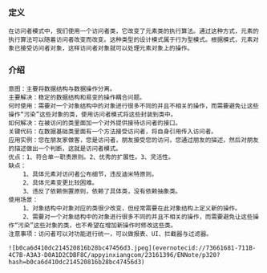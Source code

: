 ### 定义
    在访问者模式中，我们使用一个访问者类，它改变了元素类的执行算法。通过这种方式，元素的执行算法可以随着访问者改变而改变。这种类型的设计模式属于行为型模式。根据模式，元素对象已接受访问者对象，这样访问者对象就可以处理元素对象上的操作。
    
### 介绍
    意图：主要将数据结构与数据操作分离。
    主要解决：稳定的数据结构和易变的操作耦合问题。
    何时使用：需要对一个对象结构中的对象进行很多不同的并且不相关的操作，而需要避免让这些操作“污染”这些对象的类，使用访问者模式将这些封装到类中。
    如何解决：在被访问的类里面加一个对外提供接待访问者的接口。
    关键代码：在数据基础类里面有一个方法接受访问者，将自身引用传入访问者。
    应用实例：您在朋友家做客，您是访问者，朋友接受您的访问，您通过朋友的描述，然后对朋友的描述做出一个判断，这就是访问者模式。
    优点：1、符合单一职责原则。2、优秀的扩展性。3、灵活性。
    缺点：
        1、具体元素对访问者公布细节，违反迪米特原则。
        2、具体元素变更比较困难。
        3、违反了依赖倒置原则，依赖了具体类，没有依赖抽象类。
    使用场景：
        1、对象结构中对象对应的类很少改变，但经常需要在此对象结构上定义新的操作。
        2、需要对一个对象结构中的对象进行很多不同的并且不相关的操作，而需要避免让这些操作“污染”这些对象的类，也不希望在增加新操作时修改这些类。
    注意事项：访问者可以对功能进行统一，可以做报表、UI、拦截器与过滤器。
    
    ![b0ca6d410dc214520816b28bc47456d3.jpeg](evernotecid://73661681-711B-4C7B-A3A3-D0A1D2CDBF8C/appyinxiangcom/23161396/ENNote/p320?hash=b0ca6d410dc214520816b28bc47456d3)
    